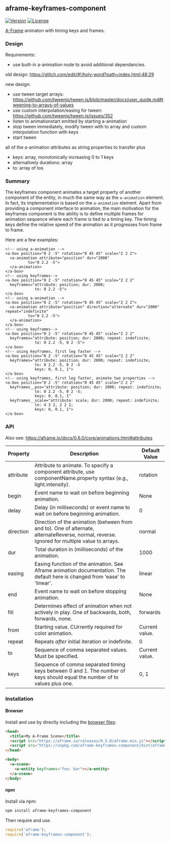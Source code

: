 ## aframe-keyframes-component

[![Version](http://img.shields.io/npm/v/aframe-keyframes-component.svg?style=flat-square)](https://npmjs.org/package/aframe-keyframes-component)
[![License](http://img.shields.io/npm/l/aframe-keyframes-component.svg?style=flat-square)](https://npmjs.org/package/aframe-keyframes-component)

[A-Frame](https://aframe.io) animaton with timing keys and frames.

### Design

Requirements:

- use built-in a-animation node to avoid additional dependancies.

old design:
https://glitch.com/edit/#!/holy-word?path=index.html:48:29

new design:

- use tween target arrays: https://github.com/tweenjs/tween.js/blob/master/docs/user_guide.md#tweening-to-arrays-of-values
- use custom interpolation/easing for tween: https://github.com/tweenjs/tween.js/issues/352
- listen to animationstart emitted by starting a-animation 
- stop tween immediately, modify tween with to array and custom interpolation function with keys
- start tween

all of the a-animation attributes as string properties to transfer plus
- keys: array, monotonically increasing 0 to 1 keys
- alternatively durations: array
- to: array of tos

### Summary

The keyframes component animates a target property of another component of the entity, in much the same way as the ```a-animation``` element. In fact, its implementation is based on the ```a-animation``` element. Apart from providing a component interface to animation, the main motivation for the keyframes component is the ability is to define multiple frames for animation sequence where each frame is tied to a timing key. The timing keys define the relative speed of the animation as it progresses from frame to frame. 

Here are a few examples:
```
<!-- using a-animation -->
<a-box position="0 2 -5" rotation="0 45 45" scale="2 2 2">
  <a-animation attribute="position" dur="2000"
          to="0 2.2 -5">
  </a-animation>
</a-box>
<!-- using keyframes-->
<a-box position="0 2 -5" rotation="0 45 45" scale="2 2 2"
  keyframes="attribute: position; dur: 2000; 
             to: 0 2.2 -5">
</a-box>
<!-- using a-animation -->
<a-box position="0 2 -5" rotation="0 45 45" scale="2 2 2">
  <a-animation attribute="position" direction="alternate" dur="2000" repeat="indefinite"
          to="0 2.2 -5">
  </a-animation>
</a-box>
<!-- using keyframes-->
<a-box position="0 2 -5" rotation="0 45 45" scale="2 2 2"
  keyframes="attribute: position; dur: 2000; repeat: indefinite; 
             to: 0 2.2 -5, 0 2 -5">
</a-box>
<!-- using keyframes, first leg faster -->
<a-box position="0 2 -5" rotation="0 45 45" scale="2 2 2"
  keyframes="attribute: position; dur: 2000; repeat: indefinite; 
             to: 0 2.2 -5, 0 2 -5
             keys: 0, 0.1, 1">
</a-box>
<!-- using keyframes, first leg faster, animate two properties -->
<a-box position="0 2 -5" rotation="0 45 45" scale="2 2 2"
  keyframes__pos="attribute: position; dur: 2000; repeat: indefinite; 
             to: 0 2.2 -5, 0 2 -5;
             keys: 0, 0.1, 1"
  keyframes__scale="attribute: scale; dur: 2000; repeat: indefinite; 
             to: 4 3 2, 2 2 2;
             keys: 0, 0.1, 1">             
</a-box>
```
### API

Also see: https://aframe.io/docs/0.6.0/core/animations.html#attributes

| Property | Description | Default Value |
| -------- | ----------- | ------------- |
| attribute | Attribute to animate. To specify a component attribute, use componentName.property syntax (e.g., light.intensity).           |     rotation          |
| begin | Event name to wait on before beginning animation. | None |
| delay |	Delay (in milliseconds) or event name to wait on before beginning animation. |	0 |
| direction | Direction of the animation (between from and to). One of alternate, alternateReverse, normal, reverse. Ignored for multiple value to arrays. | normal |
| dur | Total duration in (milliseconds) of the animation. |	1000 |
| easing | Easing function of the animation. See Aframe animation documentation. The default here is changed from 'ease' to 'linear'. |	linear |
| end |	Event name to wait on before stopping animation. | None |
| fill |	Determines effect of animation when not actively in play. One of backwards, both, forwards, none. |	forwards |
| from |	Starting value. CUrrently required for color animation. |	Current value. |
| repeat | Repeats _after_ initial iteration or indefinite. |	0 |
| to | Sequence of comma separated values. Must be specified. |	Current value. |
| keys | Sequence of comma separated timing keys between 0 and 1. The number of keys should equal the number of to values plus one. | 0, 1 |




### Installation

#### Browser

Install and use by directly including the [browser files](dist):

```html
<head>
  <title>My A-Frame Scene</title>
  <script src="https://aframe.io/releases/0.5.0/aframe.min.js"></script>
  <script src="https://unpkg.com/aframe-keyframes-component/dist/aframe-keyframes-component.min.js"></script>
</head>

<body>
  <a-scene>
    <a-entity keyframes="foo: bar"></a-entity>
  </a-scene>
</body>
```

<!-- If component is accepted to the Registry, uncomment this. -->
<!--
Or with [angle](https://npmjs.com/package/angle/), you can install the proper
version of the component straight into your HTML file, respective to your
version of A-Frame:

```sh
angle install aframe-keyframes-component
```
-->

#### npm

Install via npm:

```bash
npm install aframe-keyframes-component
```

Then require and use.

```js
require('aframe');
require('aframe-keyframes-component');
```

